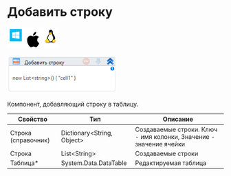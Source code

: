 # Добавить строку

![](<../../../../.gitbook/assets/image (717).png>)

![](<../../../../.gitbook/assets/image (113).png>)

Компонент, добавляющий строку в таблицу.

| Свойство            | Тип                         | Описание                                                           |
| ------------------- | --------------------------- | ------------------------------------------------------------------ |
| Строка (справочник) | Dictionary\<String, Object> | Создаваемые строки. Ключ - имя колонки, Значение - значение ячейки |
| Строка              | List\<String>               | Создаваемые строки                                                 |
| Таблица\*           | System.Data.DataTable       | Редактируемая таблица                                              |

